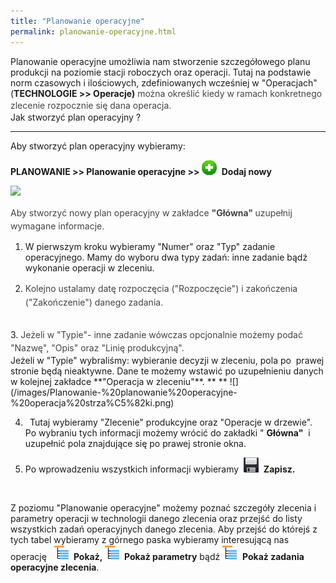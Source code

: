 ```yaml
---
title: "Planowanie operacyjne"
permalink: planowanie-operacyjne.html 
---
```

 Planowanie operacyjne umożliwia nam stworzenie szczegółowego planu produkcji na poziomie stacji roboczych oraz operacji. Tutaj na podstawie norm czasowych i ilościowych, zdefiniowanych wcześniej w "Operacjach" (**TECHNOLOGIE \>\> Operacje)** <font color="#444444">można określić kiedy w ramach konkretnego zlecenie rozpocznie się dana operacja. </font>
<font color="#444444"><span style="line-height:21.333332061767578px"><br>
</span></font>
Jak stworzyć plan operacyjny ?

* * *
 Aby stworzyć plan operacyjny wybieramy:  
  

**PLANOWANIE&nbsp;\>\> Planowanie operacyjne \>\>&nbsp;**![](/images/newIcon24.png)&nbsp; **Dodaj nowy**

**[![](/images/Planowanie-%20planowanie%20operacyjne-%20strza%C5%82ki.png)](/images/Planowanie-%20planowanie%20operacyjne-%20strza%C5%82ki.png)
 &nbsp;**

<font color="#444444"><span style="line-height:21.333332061767578px">Aby stworzyć nowy plan operacyjny w zakładce <b>"Główna" </b>uzupełnij wymagane informacje.</span></font>

1. W pierwszym kroku wybieramy "Numer" oraz "Typ" zadanie operacyjnego. Mamy do wyboru dwa typy zadań: inne zadanie bądź wykonanie operacji w zleceniu.  
  
2. <font color="#444444"><span style="line-height:21.333332061767578px">Kolejno ustalamy datę rozpoczęcia ("Rozpoczęcie") i zakończenia ("Zakończenie") danego zadania. <br>
<br>
</span></font>
3. <font color="#444444"><span style="line-height:21.333332061767578px">Jeżeli w "Typie"- inne zadanie wówczas opcjonalnie możemy podać "Nazwę", "Opis" oraz "Linię produkcyjną". <br>
</span></font>Jeżeli w "Typie" wybraliśmy: wybieranie decyzji w zleceniu, pola po&nbsp; prawej stronie będą nieaktywne. Dane te możemy wstawić po uzupełnieniu danych w kolejnej zakładce **"Operacja w zleceniu"**. **&nbsp;**   ![](/images/Planowanie-%20planowanie%20operacyjne-%20operacja%20strza%C5%82ki.png)
  
4. **&nbsp;** Tutaj wybieramy "Zlecenie" produkcyjne oraz "Operacje w drzewie". Po wybraniu tych informacji możemy wrócić do zakładki " **Główna"** &nbsp;i uzupełnić pola znajdujące się po prawej stronie okna.&nbsp;  
  
5. Po wprowadzeniu wszystkich informacji wybieramy&nbsp; ![](/images/zapisz.png)&nbsp; **Zapisz.**
  
  
&nbsp;  
  
  
Z poziomu "Planowanie operacyjne" możemy poznać szczegóły zlecenia i parametry operacji w technologii danego zlecenia oraz przejść do listy wszystkich zadań operacyjnych danego zlecenia. Aby przejść do którejś z tych tabel wybieramy z górnego paska wybieramy interesującą nas operację &nbsp; ![](/images/genealogyIcon24.png) **&nbsp;Pokaż,&nbsp;**![](/images/genealogyIcon24.png) **&nbsp;Pokaż parametry** bądź ![](/images/genealogyIcon24.png)&nbsp; **Pokaż zadania operacyjne zlecenia**.

  

